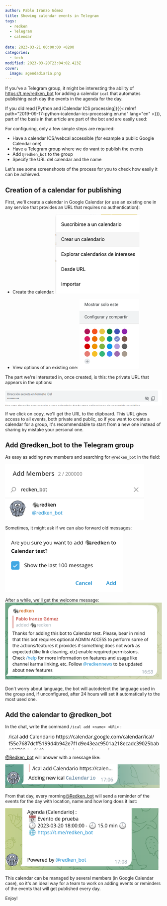 ```yaml
---
author: Pablo Iranzo Gómez
title: Showing calendar events in Telegram
tags:
  - redken
  - Telegram
  - calendar

date: 2023-03-21 00:00:00 +0200
categories:
  - tech
modified: 2023-03-20T23:04:02.423Z
cover:
  image: agendadiaria.png
---
```


If you've a Telegram group, it might be interesting the ability of <https://t.me/redken_bot> for adding a calendar `ical` that automates publishing each day the events in the agenda for the day.

If you did read [Python and iCalendar ICS processing]({{< relref path="2019-09-17-python-icalendar-ics-processing.en.md" lang="en" >}}), part of the basis in that article are part of the bot and are easily used:

For configuring, only a few simple steps are required:

- Have a calendar ICS/webcal accessible (for example a public Google Calendar one)
- Have a Telegram group where we do want to publish the events
- Add `@redken_bot` to the group
- Specify the URL del calendar and the name

Let's see some screenshoots of the process for you to check how easily it can be achieved.

## Creation of a calendar for publishing

First, we'll create a calendar in Google Calendar (or use an existing one in any service that provides an URL that requires no authentication):

- Create the calendar:
  ![](createcalendar.png)

- View options of an existing one:
  ![](configandshare.png)

The part we're interested in, once created, is this: the private URL that appears in the options:

![](icalurl.png)

If we click on copy, we'll get the URL to the clipboard. This URL gives access to all events, both private and public, so if you want to create a calendar for a group, it's recommendable to start from a new one instead of sharing by mistake your personal one.

## Add @redken_bot to the Telegram group

As easy as adding new members and searching for `@redken_bot` in the field:

![](addmember.png)

Sometimes, it might ask if we can also forward old messages:
![](addbot.png)

After a while, we'll get the welcome message:
![](botwelcome.png)

Don't worry about language, the bot will autodetect the language used in the group and, if unconfigured, after 24 hours will set it automatically to the most used one.

## Add the calendar to @redken_bot

In the chat, write the command `/ical add <name> <URL>` :
![](icaladd.png)

[@Redken_bot](https://t.me/redken_bot) will answer with a message like:

![](addingnewical.png)

From that day, every morning[@Redken_bot](https://t.me/redken_bot) will send a reminder of the events for the day with location, name and how long does it last:

![](agendadiaria.png)

This calendar can be managed by several members (in Google Calendar case), so it's an ideal way for a team to work on adding events or reminders of the events that will get published every day.

Enjoy!
